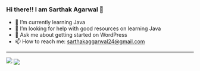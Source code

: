 ### Hi there!! I am Sarthak Agarwal 👋

<!--
**SarthakA24/SarthakA24** is a ✨ _special_ ✨ repository because its `README.md` (this file) appears on your GitHub profile.
-->

- 🌱 I’m currently learning Java
- 🤔 I’m looking for help with good resources on learning Java
- 💬 Ask me about getting started on WordPress
- 📫 How to reach me: sarthakaggarwal24@gmail.com

---
<!-- Profile Views -
<img src = "https://komarev.com/ghpvc/?username=SarthakA24">
-->

<img src="https://github-readme-stats.vercel.app/api?username=SarthakA24&show_icons=true&locale=en">

<img align="center" src="https://github-readme-streak-stats.herokuapp.com/?user=SarthakA24">
